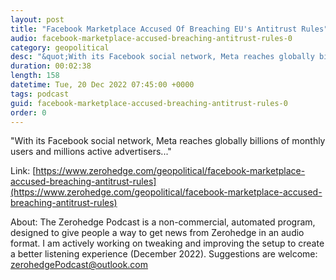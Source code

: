 ```yaml
---
layout: post
title: "Facebook Marketplace Accused Of Breaching EU's Antitrust Rules"
audio: facebook-marketplace-accused-breaching-antitrust-rules-0
category: geopolitical
desc: "&quot;With its Facebook social network, Meta reaches globally billions of monthly users and millions active advertisers...&quot;"
duration: 00:02:38
length: 158
datetime: Tue, 20 Dec 2022 07:45:00 +0000
tags: podcast
guid: facebook-marketplace-accused-breaching-antitrust-rules-0
order: 0
---
```

&quot;With its Facebook social network, Meta reaches globally billions of monthly users and millions active advertisers...&quot;

Link: [https://www.zerohedge.com/geopolitical/facebook-marketplace-accused-breaching-antitrust-rules](https://www.zerohedge.com/geopolitical/facebook-marketplace-accused-breaching-antitrust-rules)

About: The Zerohedge Podcast is a non-commercial, automated program, designed to give people a way to get news from Zerohedge in an audio format.  I am actively working on tweaking and improving the setup to create a better listening experience (December 2022).  Suggestions are welcome: [zerohedgePodcast@outlook.com](mailto:zerohedgePodcast@outlook.com)